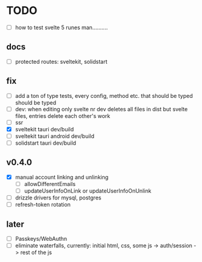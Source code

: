 # TODO

- [ ] how to test svelte 5 runes man..........

## docs

- [ ] protected routes: sveltekit, solidstart

## fix

- [ ] add a ton of type tests, every config, method etc. that should be typed should be typed
- [ ] dev: when editing only svelte nr dev deletes all files in dist but svelte files, entries delete each other's work
- [ ] ssr
- [x] sveltekit tauri dev/build
- [ ] sveltekit tauri android dev/build
- [ ] solidstart tauri dev/build

## v0.4.0

- [x] manual account linking and unlinking
  - [ ] allowDifferentEmails
  - [ ] updateUserInfoOnLink or updateUserInfoOnUnlink
- [ ] drizzle drivers for mysql, postgres
- [ ] refresh-token rotation

## later

- [ ] Passkeys/WebAuthn
- [ ] eliminate waterfalls, currently: initial html, css, some js -> auth/session -> rest of the js
